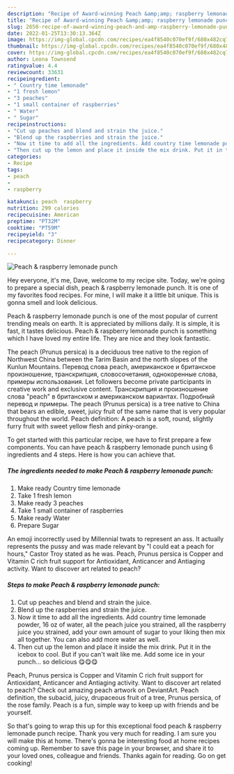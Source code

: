 ```yaml
---
description: "Recipe of Award-winning Peach &amp;amp; raspberry lemonade punch"
title: "Recipe of Award-winning Peach &amp;amp; raspberry lemonade punch"
slug: 2650-recipe-of-award-winning-peach-and-amp-raspberry-lemonade-punch
date: 2022-01-25T13:30:13.364Z
image: https://img-global.cpcdn.com/recipes/ea4f8540c070ef9f/680x482cq70/peach-raspberry-lemonade-punch-recipe-main-photo.jpg
thumbnail: https://img-global.cpcdn.com/recipes/ea4f8540c070ef9f/680x482cq70/peach-raspberry-lemonade-punch-recipe-main-photo.jpg
cover: https://img-global.cpcdn.com/recipes/ea4f8540c070ef9f/680x482cq70/peach-raspberry-lemonade-punch-recipe-main-photo.jpg
author: Leona Townsend
ratingvalue: 4.4
reviewcount: 33631
recipeingredient:
- " Country time lemonade"
- "1 fresh lemon"
- "3 peaches"
- "1 small container of raspberries"
- " Water"
- " Sugar"
recipeinstructions:
- "Cut up peaches and blend and strain the juice."
- "Blend up the raspberries and strain the juice."
- "Now it time to add all the ingredients. Add country time lemonade powder, 16 oz of water, all the peach juice you strained, all the raspberry juice you strained, add your own amount of sugar to your liking then mix all together. You can also add more water as well."
- "Then cut up the lemon and place it inside the mix drink. Put it in the icebox to cool. But if you can&#39;t wait like me. Add some ice in your punch... so delicious 😋😋😋"
categories:
- Recipe
tags:
- peach
- 
- raspberry

katakunci: peach  raspberry 
nutrition: 299 calories
recipecuisine: American
preptime: "PT32M"
cooktime: "PT59M"
recipeyield: "3"
recipecategory: Dinner

---
```



![Peach &amp; raspberry lemonade punch](https://img-global.cpcdn.com/recipes/ea4f8540c070ef9f/680x482cq70/peach-raspberry-lemonade-punch-recipe-main-photo.jpg)

Hey everyone, it's me, Dave, welcome to my recipe site. Today, we're going to prepare a special dish, peach &amp; raspberry lemonade punch. It is one of my favorites food recipes. For mine, I will make it a little bit unique. This is gonna smell and look delicious.

Peach &amp; raspberry lemonade punch is one of the most popular of current trending meals on earth. It is appreciated by millions daily. It is simple, it is fast, it tastes delicious. Peach &amp; raspberry lemonade punch is something which I have loved my entire life. They are nice and they look fantastic.

The peach (Prunus persica) is a deciduous tree native to the region of Northwest China between the Tarim Basin and the north slopes of the Kunlun Mountains. Перевод слова peach, американское и британское произношение, транскрипция, словосочетания, однокоренные слова, примеры использования. Let followers become private participants in creative work and exclusive content. Транскрипция и произношение слова &#34;peach&#34; в британском и американском вариантах. Подробный перевод и примеры. The peach (Prunus persica) is a tree native to China that bears an edible, sweet, juicy fruit of the same name that is very popular throughout the world. Peach definition: A peach is a soft, round, slightly furry fruit with sweet yellow flesh and pinky-orange.


To get started with this particular recipe, we have to first prepare a few components. You can have peach &amp; raspberry lemonade punch using 6 ingredients and 4 steps. Here is how you can achieve that.

<!--inarticleads1-->

##### The ingredients needed to make Peach &amp; raspberry lemonade punch:

1. Make ready  Country time lemonade
1. Take 1 fresh lemon
1. Make ready 3 peaches
1. Take 1 small container of raspberries
1. Make ready  Water
1. Prepare  Sugar


An emoji incorrectly used by Millennial twats to represent an ass. It actually represents the pussy and was made relevant by &#34;I could eat a peach for hours,&#34; Castor Troy stated as he was. Peach, Prunus persica is Copper and Vitamin C rich fruit support for Antioxidant, Anticancer and Antiaging activity. Want to discover art related to peach? 

<!--inarticleads2-->

##### Steps to make Peach &amp; raspberry lemonade punch:

1. Cut up peaches and blend and strain the juice.
1. Blend up the raspberries and strain the juice.
1. Now it time to add all the ingredients. Add country time lemonade powder, 16 oz of water, all the peach juice you strained, all the raspberry juice you strained, add your own amount of sugar to your liking then mix all together. You can also add more water as well.
1. Then cut up the lemon and place it inside the mix drink. Put it in the icebox to cool. But if you can&#39;t wait like me. Add some ice in your punch... so delicious 😋😋😋


Peach, Prunus persica is Copper and Vitamin C rich fruit support for Antioxidant, Anticancer and Antiaging activity. Want to discover art related to peach? Check out amazing peach artwork on DeviantArt. Peach definition, the subacid, juicy, drupaceous fruit of a tree, Prunus persica, of the rose family. Peach is a fun, simple way to keep up with friends and be yourself. 

So that's going to wrap this up for this exceptional food peach &amp; raspberry lemonade punch recipe. Thank you very much for reading. I am sure you will make this at home. There's gonna be interesting food at home recipes coming up. Remember to save this page in your browser, and share it to your loved ones, colleague and friends. Thanks again for reading. Go on get cooking!
